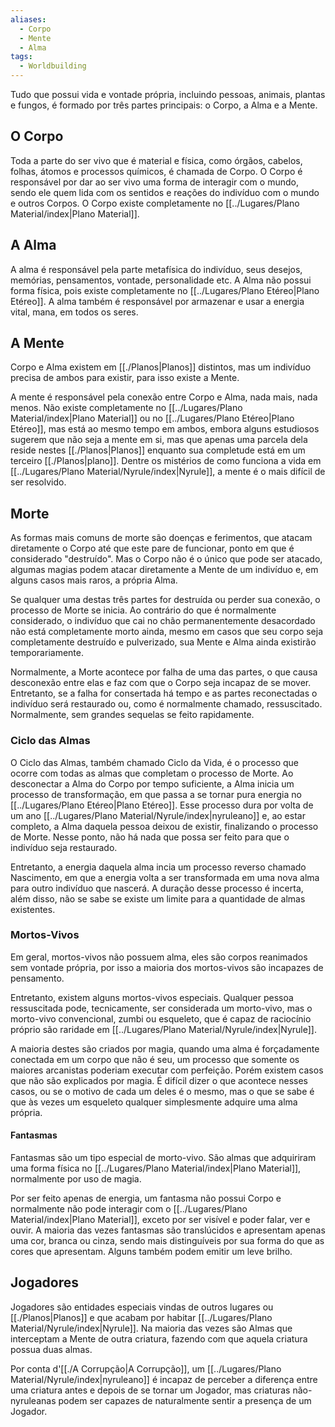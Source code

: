 ```yaml
---
aliases:
  - Corpo
  - Mente
  - Alma
tags:
  - Worldbuilding
---
```

Tudo que possui vida e vontade própria, incluindo pessoas, animais, plantas e fungos, é formado por três partes principais: o Corpo, a Alma e a Mente.

## O Corpo
Toda a parte do ser vivo que é material e física, como órgãos, cabelos, folhas, átomos e processos químicos, é chamada de Corpo. O Corpo é responsável por dar ao ser vivo uma forma de interagir com o mundo, sendo ele quem lida com os sentidos e reações do indivíduo com o mundo e outros Corpos. O Corpo existe completamente no [[../Lugares/Plano Material/index|Plano Material]].

## A Alma
A alma é responsável pela parte metafísica do indivíduo, seus desejos, memórias, pensamentos, vontade, personalidade etc. A Alma não possui forma física, pois existe completamente no [[../Lugares/Plano Etéreo|Plano Etéreo]]. A alma também é responsável por armazenar e usar a energia vital, mana, em todos os seres.

## A Mente
Corpo e Alma existem em [[./Planos|Planos]] distintos, mas um indivíduo precisa de ambos para existir, para isso existe a Mente.

A mente é responsável pela conexão entre Corpo e Alma, nada mais, nada menos. Não existe completamente no [[../Lugares/Plano Material/index|Plano Material]] ou no [[../Lugares/Plano Etéreo|Plano Etéreo]], mas está ao mesmo tempo em ambos, embora alguns estudiosos sugerem que não seja a mente em si, mas que apenas uma parcela dela reside nestes [[./Planos|Planos]] enquanto sua completude está em um terceiro [[./Planos|plano]]. Dentre os mistérios de como funciona a vida em [[../Lugares/Plano Material/Nyrule/index|Nyrule]], a mente é o mais difícil de ser resolvido.

## Morte
As formas mais comuns de morte são doenças e ferimentos, que atacam diretamente o Corpo até que este pare de funcionar, ponto em que é considerado "destruído". Mas o Corpo não é o único que pode ser atacado, algumas magias podem atacar diretamente a Mente de um indivíduo e, em alguns casos mais raros, a própria Alma.

Se qualquer uma destas três partes for destruída ou perder sua conexão, o processo de Morte se inicia. Ao contrário do que é normalmente considerado, o indivíduo que cai no chão permanentemente desacordado não está completamente morto ainda, mesmo em casos que seu corpo seja completamente destruído e pulverizado, sua Mente e Alma ainda existirão temporariamente.

Normalmente, a Morte acontece por falha de uma das partes, o que causa desconexão entre elas e faz com que o Corpo seja incapaz de se mover. Entretanto, se a falha for consertada há tempo e as partes reconectadas o indivíduo será restaurado ou, como é normalmente chamado, ressuscitado. Normalmente, sem grandes sequelas se feito rapidamente.

### Ciclo das Almas
O Ciclo das Almas, também chamado Ciclo da Vida, é o processo que ocorre com todas as almas que completam o processo de Morte. Ao desconectar a Alma do Corpo por tempo suficiente, a Alma inicia um processo de transformação, em que passa a se tornar pura energia no [[../Lugares/Plano Etéreo|Plano Etéreo]]. Esse processo dura por volta de um ano [[../Lugares/Plano Material/Nyrule/index|nyruleano]] e, ao estar completo, a Alma daquela pessoa deixou de existir, finalizando o processo de Morte. Nesse ponto, não há nada que possa ser feito para que o indivíduo seja restaurado.

Entretanto, a energia daquela alma incia um processo reverso chamado Nascimento, em que a energia volta a ser transformada em uma nova alma para outro indivíduo que nascerá. A duração desse processo é incerta, além disso, não se sabe se existe um limite para a quantidade de almas existentes.

### Mortos-Vivos
Em geral, mortos-vivos não possuem alma, eles são corpos reanimados sem vontade própria, por isso a maioria dos mortos-vivos são incapazes de pensamento.

Entretanto, existem alguns mortos-vivos especiais. Qualquer pessoa ressuscitada pode, tecnicamente, ser considerada um morto-vivo, mas o morto-vivo convencional, zumbi ou esqueleto, que é capaz de raciocínio próprio são raridade em [[../Lugares/Plano Material/Nyrule/index|Nyrule]].

A maioria destes são criados por magia, quando uma alma é forçadamente conectada em um corpo que não é seu, um processo que somente os maiores arcanistas poderiam executar com perfeição. Porém existem casos que não são explicados por magia. É difícil dizer o que acontece nesses casos, ou se o motivo de cada um deles é o mesmo, mas o que se sabe é que às vezes um esqueleto qualquer simplesmente adquire uma alma própria.

#### Fantasmas
Fantasmas são um tipo especial de morto-vivo. São almas que adquiriram uma forma física no [[../Lugares/Plano Material/index|Plano Material]], normalmente por uso de magia.

Por ser feito apenas de energia, um fantasma não possui Corpo e normalmente não pode interagir com o [[../Lugares/Plano Material/index|Plano Material]], exceto por ser visível e poder falar, ver e ouvir. A maioria das vezes fantasmas são translúcidos e apresentam apenas uma cor, branca ou cinza, sendo mais distinguíveis por sua forma do que as cores que apresentam. Alguns também podem emitir um leve brilho.

## Jogadores
Jogadores são entidades especiais vindas de outros lugares ou [[./Planos|Planos]] e que acabam por habitar [[../Lugares/Plano Material/Nyrule/index|Nyrule]]. Na maioria das vezes são Almas que interceptam a Mente de outra criatura, fazendo com que aquela criatura possua duas almas.

Por conta d'[[./A Corrupção|A Corrupção]], um [[../Lugares/Plano Material/Nyrule/index|nyruleano]] é incapaz de perceber a diferença entre uma criatura antes e depois de se tornar um Jogador, mas criaturas não-nyruleanas podem ser capazes de naturalmente sentir a presença de um Jogador.
